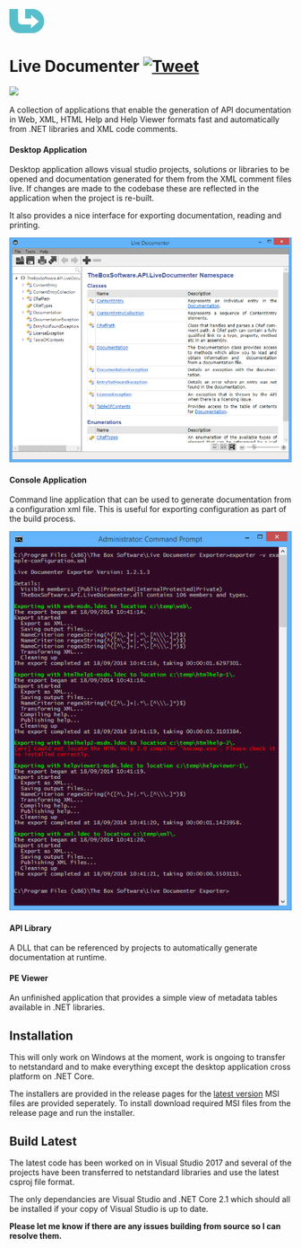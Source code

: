 ![Live Documenter](/readme/images/logo.png)

# Live Documenter [![Tweet](https://img.shields.io/twitter/url/http/shields.io.svg?style=social)](https://twitter.com/intent/tweet?text=Check%20out%20Live%20Documenter%20on%20GitHub.%20.NET%20documentation%20generator&url=https://github.com/barry-jones/live-documenter&hashtags=.net,xml_comments,documentation,generator,developers,livedocumenter)

[![](https://img.shields.io/github/release/barry-jones/live-documenter.svg)](https://github.com/barry-jones/live-documenter/releases/tag/v2.0.5)

A collection of applications that enable the generation of API documentation in Web, XML, HTML Help and Help Viewer formats fast and automatically from .NET libraries and XML code comments.

#### Desktop Application
Desktop application allows visual studio projects, solutions or libraries to be opened and documentation
generated for them from the XML comment files live. If changes are made to the codebase these are reflected
in the application when the project is re-built.

It also provides a nice interface for exporting documentation, reading and printing.

![Live Documenter](/readme/images/ld-open-docs.png)

#### Console Application
Command line application that can be used to generate documentation from a configuration xml file. This is 
useful for exporting configuration as part of the build process.

![Live Documenter](/readme/images/command-line-output.png)

#### API Library
A DLL that can be referenced by projects to automatically generate documentation at runtime.

#### PE Viewer
An unfinished application that provides a simple view of metadata tables available in .NET libraries.

## Installation
This will only work on Windows at the moment, work is ongoing to transfer to netstandard and to make everything except the desktop application cross platform on .NET Core.

The installers are provided in the release pages for the [latest version](https://github.com/barry-jones/live-documenter/releases) MSI files are provided seperately. To install download required MSI files from the release page and run the installer.

## Build Latest
The latest code has been worked on in Visual Studio 2017 and several of the projects have been transferred to netstandard libraries and use the latest csproj file format.

The only dependancies are Visual Studio and .NET Core 2.1 which should all be installed if your copy of Visual Studio is up to date.

__Please let me know if there are any issues building from source so I can resolve them.__
